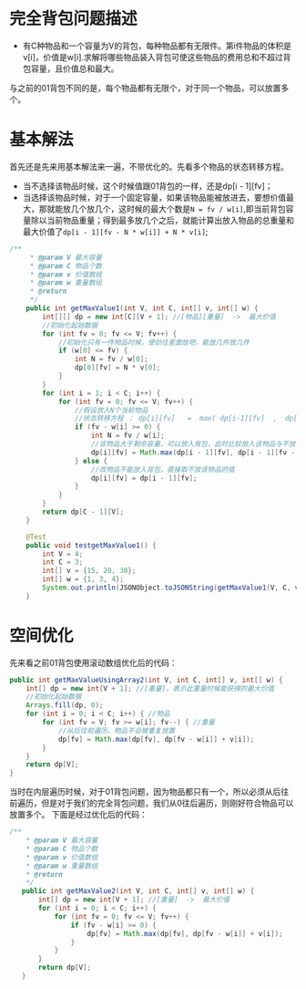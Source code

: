 # 完全背包问题描述
- 有C种物品和一个容量为V的背包，每种物品都有无限件。第i件物品的体积是v[i]，价值是w[i].求解将哪些物品装入背包可使这些物品的费用总和不超过背包容量，且价值总和最大。

与之前的01背包不同的是，每个物品都有无限个，对于同一个物品，可以放置多个。
# 基本解法
首先还是先来用基本解法来一遍，不带优化的。先看多个物品的状态转移方程。
- 当不选择该物品时候，这个时候值跟01背包的一样，还是dp[i - 1][fv]；
- 当选择该物品时候，对于一个固定容量，如果该物品能被放进去，要想价值最大，那就能放几个放几个，这时候的最大个数是`N = fv / w[i]`,即当前背包容量除以当前物品重量；得到最多放几个之后，就能计算出放入物品的总重量和最大价值了`dp[i - 1][fv - N * w[i]] + N * v[i]`;
```java
/**
     * @param V 最大容量
     * @param C 物品个数
     * @param v 价值数组
     * @param w 重量数组
     * @return
     */
    public int getMaxValue1(int V, int C, int[] v, int[] w) {
        int[][] dp = new int[C][V + 1]; //[物品][重量]  ->  最大价值
        //初始化起始数据
        for (int fv = 0; fv <= V; fv++) {
            //初始化只有一件物品时候，使劲往里面放吧，能放几件放几件
            if (w[0] <= fv) {
                int N = fv / w[0];
                dp[0][fv] = N * v[0];
            }
        }
        for (int i = 1; i < C; i++) {
            for (int fv = 0; fv <= V; fv++) {
                //假设放入N个当前物品
                //状态转移方程 ： dp[i][fv]   =  max( dp[i-1][fv]  ,  dp[i-1][ fv- N*w[i] ] + N*v[i] )
                if (fv - w[i] >= 0) {
                    int N = fv / w[i];
                    //该物品大于剩余容量，可以放入背包，此时比较放入该物品与不放该物品的值
                    dp[i][fv] = Math.max(dp[i - 1][fv], dp[i - 1][fv - N * w[i]] + N * v[i]);
                } else {
                    //改物品不能放入背包，直接取不放该物品的值
                    dp[i][fv] = dp[i - 1][fv];
                }
            }
        }
        return dp[C - 1][V];
    }

    @Test
    public void testgetMaxValue1() {
        int V = 4;
        int C = 3;
        int[] v = {15, 20, 30};
        int[] w = {1, 3, 4};
        System.out.println(JSONObject.toJSONString(getMaxValue1(V, C, v, w))); //60
    }
```

# 空间优化

先来看之前01背包使用滚动数组优化后的代码：

```java
public int getMaxValueUsingArray2(int V, int C, int[] v, int[] w) {
    int[] dp = new int[V + 1]; //[重量]，表示此重量时候能获得的最大价值
    //初始化起始数据
    Arrays.fill(dp, 0);
    for (int i = 0; i < C; i++) { //物品
        for (int fv = V; fv >= w[i]; fv--) { //重量
            //从后往前遍历，物品不会被重复放置
            dp[fv] = Math.max(dp[fv], dp[fv - w[i]] + v[i]);
        }
    }
    return dp[V];
}
```
当时在内层遍历时候，对于01背包问题，因为物品都只有一个，所以必须从后往前遍历，但是对于我们的完全背包问题，我们从0往后遍历，则刚好符合物品可以放置多个。
下面是经过优化后的代码：
```java
/**
    * @param V 最大容量
    * @param C 物品个数
    * @param v 价值数组
    * @param w 重量数组
    * @return
    */
   public int getMaxValue2(int V, int C, int[] v, int[] w) {
       int[] dp = new int[V + 1]; //[重量]  ->  最大价值
       for (int i = 0; i < C; i++) {
           for (int fv = 0; fv <= V; fv++) {
               if (fv - w[i] >= 0) {
                   dp[fv] = Math.max(dp[fv], dp[fv - w[i]] + v[i]);
               }
           }
       }
       return dp[V];
   }
```
